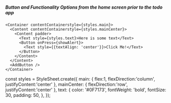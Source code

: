 ##### Button and Functionality Options from the home screen prior to the todo app

    <Container contentContainerstyle={styles.main}>
      <Content contentContainerstyle={styles.mainCenter}>
        <Content padder>
          <Text style={styles.text}>Here is some text</Text>
          <Button onPress={showAlert}>
            <Text style={{textAlign: 'center'}}>Click Me!</Text>
          </Button>
        </Content>
      </Content>
      <AddButton />
    </Container>

const styles = StyleSheet.create({
main: {
  flex:1,
  flexDirection:'column',
  justifyContent:'center'
},
mainCenter: {
  flexDirection:'row',
  justifyContent:'center'
},
text: {
  color: '#0F7173',
  fontWeight: 'bold',
  fontSize: 30,
  padding: 50,
},
});
